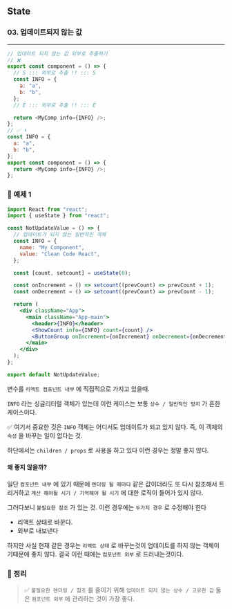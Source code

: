 ## State

### 03. 업데이트되지 않는 값

---

```js
// 업데이트 되지 않는 값 외부로 추출하기
// ❌
export const component = () => {
  // S ::: 외부로 추출 !! ::: S
  const INFO = {
    a: "a",
    b: "b",
  };
  // E ::: 외부로 추출 !! ::: E

  return <MyComp info={INFO} />;
};
// ✅ ⬇️
const INFO = {
  a: "a",
  b: "b",
};
export const component = () => {
  return <MyComp info={INFO} />;
};
```

### 📌 예제 1

```jsx
import React from "react";
import { useState } from "react";

const NotUpdateValue = () => {
  // 업데이트가 되지 않는 일반적인 객체
  const INFO = {
    name: "My Component",
    value: "Clean Code React",
  };

  const [count, setcount] = useState(0);

  const onIncrement = () => setcount((prevCount) => prevCount + 1);
  const onDecrement = () => setcount((prevCount) => prevCount - 1);

  return (
    <div className="App">
      <main className="App-main">
        <header>{INFO}</header>
        <ShowCount info={INFO} count={count} />
        <ButtonGroup onIncrement={onIncrement} onDecrement={onDecrement} />
      </main>
    </div>
  );
};

export default NotUpdateValue;
```

변수를 `리액트 컴포넌트 내부` 에 직접적으로 가지고 있을때.

`INFO` 라는 싱글리터럴 객체가 있는데 이런 케이스는 보통 `상수 / 일반적인 방치` 가 흔한 케이스이다.

✅ 여기서 중요한 것은 `INFO` 객체는 어디서도 업데이트가 되고 있지 않다. 즉, 이 객체의 `속성` 을 바꾸는 일이 없다는 것.

하단에서는 `children / props` 로 사용을 하고 있다 이런 경우는 정말 좋지 않다.

#### 왜 좋지 않을까?

일단 `컴포넌트 내부` 에 있기 때문에 `렌더링 될 때마다` 같은 값이더라도 또 다시 참조해서 트리거하고 `계산 해야될 시기 / 기억해야 될 시기` 에 대한 로직이 들어가 있지 않다.

그러다보니 `불필요한 참조` 가 있는 것. 이런 경우에는 `두가지 경우` 로 수정해야 한다

- 리액트 상태로 바꾼다.
- 외부로 내보낸다

하지만 사실 현재 같은 경우는 `리액트 상태` 로 바꾸는것이 업데이트를 하지 않는 객체이기때문에 좋지 않다.
결국 이런 때에는 `컴포넌트 외부` 로 드러내는것이다.

### 📌 정리

> ✅ `불필요한 렌더링 / 참조` 를 줄이기 위해 `업데이트 되지 않는 상수 / 고유한 값` 들은 `컴포넌트 외부` 에 관리하는 것이 가장 좋다.
